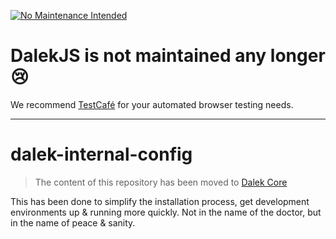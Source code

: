 [![No Maintenance Intended](http://unmaintained.tech/badge.svg)](http://unmaintained.tech/)

# DalekJS is not maintained any longer :cry:

We recommend [TestCafé](http://devexpress.github.io/testcafe/) for your automated browser testing needs.

---

dalek-internal-config
=====================

> The content of this repository has been moved to [Dalek Core](https://github.com/dalekjs/dalek/blob/master/lib/dalek/config.js)

This has been done to simplify the installation process, get development environments up & running more quickly.
Not in the name of the doctor, but in the name of peace & sanity.

